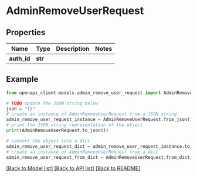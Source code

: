 # AdminRemoveUserRequest


## Properties

Name | Type | Description | Notes
------------ | ------------- | ------------- | -------------
**auth_id** | **str** |  | 

## Example

```python
from openapi_client.models.admin_remove_user_request import AdminRemoveUserRequest

# TODO update the JSON string below
json = "{}"
# create an instance of AdminRemoveUserRequest from a JSON string
admin_remove_user_request_instance = AdminRemoveUserRequest.from_json(json)
# print the JSON string representation of the object
print(AdminRemoveUserRequest.to_json())

# convert the object into a dict
admin_remove_user_request_dict = admin_remove_user_request_instance.to_dict()
# create an instance of AdminRemoveUserRequest from a dict
admin_remove_user_request_from_dict = AdminRemoveUserRequest.from_dict(admin_remove_user_request_dict)
```
[[Back to Model list]](../README.md#documentation-for-models) [[Back to API list]](../README.md#documentation-for-api-endpoints) [[Back to README]](../README.md)


